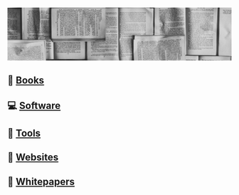 #

![Hero Image](top.png)

## :book: [Books](topics/books/index.md)

## :computer: [Software](topics/software/index.md)

## :nut_and_bolt: [Tools](topics/tools/index.md)

## :link: [Websites](topics/websites/index.md)

## :newspaper: [Whitepapers](topics/whitepapers/index.md)
